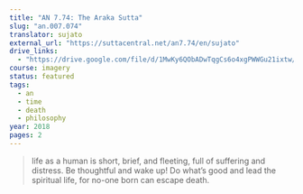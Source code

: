```yaml
---
title: "AN 7.74: The Araka Sutta"
slug: "an.007.074"
translator: sujato
external_url: "https://suttacentral.net/an7.74/en/sujato"
drive_links:
  - "https://drive.google.com/file/d/1MwKy6QObADwTqgCs6o4xgPWWGu21ixtw/view?usp=drivesdk"
course: imagery
status: featured
tags:
  - an
  - time
  - death
  - philosophy
year: 2018
pages: 2
---
```


> life as a human is short, brief, and fleeting, full of suffering and distress. Be thoughtful and wake up! Do what’s good and lead the spiritual life, for no-one born can escape death.
